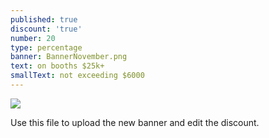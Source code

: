 ```yaml
---
published: true
discount: 'true'
number: 20
type: percentage
banner: BannerNovember.png
text: on booths $25k+
smallText: not exceeding $6000
---
```

![]({{site.baseurl}}/C:\Users\Nemanja\Desktop\MTS\MTS_BlackFriday_Final\Banners\50banner.png)



Use this file to upload the new banner and edit the discount.
